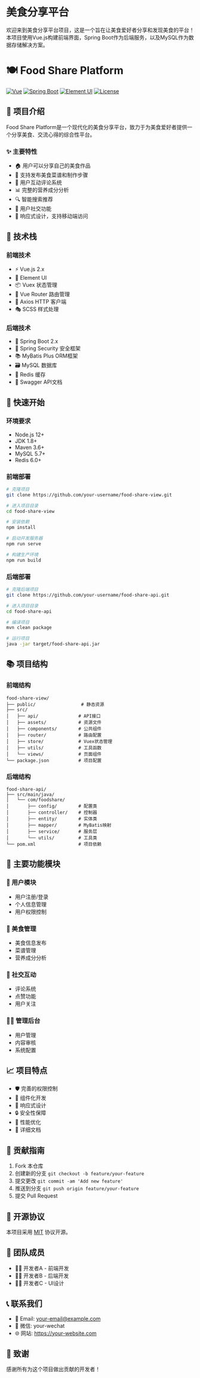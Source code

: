# 美食分享平台

欢迎来到美食分享平台项目，这是一个旨在让美食爱好者分享和发现美食的平台！本项目使用Vue.js构建前端界面，Spring Boot作为后端服务，以及MySQL作为数据存储解决方案。

# 🍽️ Food Share Platform

[![Vue](https://img.shields.io/badge/Vue.js-2.x-4FC08D?style=flat-square&logo=vue.js)](https://vuejs.org/)
[![Spring Boot](https://img.shields.io/badge/Spring%20Boot-2.x-6DB33F?style=flat-square&logo=spring)](https://spring.io/projects/spring-boot)
[![Element UI](https://img.shields.io/badge/Element-UI-409EFF?style=flat-square&logo=element)](https://element.eleme.io/)
[![License](https://img.shields.io/badge/License-MIT-yellow.svg)](LICENSE)

## 📖 项目介绍

Food Share Platform是一个现代化的美食分享平台，致力于为美食爱好者提供一个分享美食、交流心得的综合性平台。

### ✨ 主要特性

- 🏠 用户可以分享自己的美食作品
- 📝 支持发布美食菜谱和制作步骤
- 💬 用户互动评论系统
- 📊 完整的营养成分分析
- 🔍 智能搜索推荐
- 👥 用户社交功能
- 📱 响应式设计，支持移动端访问

## 🔧 技术栈

### 前端技术

- ⚡️ Vue.js 2.x
- 🎨 Element UI
- 📦 Vuex 状态管理
- 🚦 Vue Router 路由管理
- 📡 Axios HTTP 客户端
- 🎭 SCSS 样式处理

### 后端技术

- 🚀 Spring Boot 2.x
- 🏰 Spring Security 安全框架
- 📚 MyBatis Plus ORM框架
- 🗃️ MySQL 数据库
- 🔑 Redis 缓存
- 📝 Swagger API文档

## 🚀 快速开始

### 环境要求

- Node.js 12+
- JDK 1.8+
- Maven 3.6+
- MySQL 5.7+
- Redis 6.0+

### 前端部署

```bash
# 克隆项目
git clone https://github.com/your-username/food-share-view.git

# 进入项目目录
cd food-share-view

# 安装依赖
npm install

# 启动开发服务器
npm run serve

# 构建生产环境
npm run build
```

### 后端部署

```bash
# 克隆后端项目
git clone https://github.com/your-username/food-share-api.git

# 进入项目目录
cd food-share-api

# 编译项目
mvn clean package

# 运行项目
java -jar target/food-share-api.jar
```

## 📚 项目结构

### 前端结构

```
food-share-view/
├── public/                 # 静态资源
├── src/
│   ├── api/               # API接口
│   ├── assets/            # 资源文件
│   ├── components/        # 公共组件
│   ├── router/            # 路由配置
│   ├── store/             # Vuex状态管理
│   ├── utils/             # 工具函数
│   └── views/             # 页面组件
└── package.json           # 项目配置
```

### 后端结构

```
food-share-api/
├── src/main/java/
│   └── com/foodshare/
│       ├── config/        # 配置类
│       ├── controller/    # 控制器
│       ├── entity/        # 实体类
│       ├── mapper/        # MyBatis映射
│       ├── service/       # 服务层
│       └── utils/         # 工具类
└── pom.xml                # 项目依赖
```

## 🌟 主要功能模块

### 👤 用户模块

- 用户注册/登录
- 个人信息管理
- 用户权限控制

### 🍳 美食管理

- 美食信息发布
- 菜谱管理
- 营养成分分析

### 💬 社交互动

- 评论系统
- 点赞功能
- 用户关注

### 👨‍💼 管理后台

- 用户管理
- 内容审核
- 系统配置

## 📈 项目特点

- 🛡️ 完善的权限控制
- 🎯 组件化开发
- 📱 响应式设计
- 🔒 安全性保障
- 🚀 性能优化
- 📖 详细文档

## 🤝 贡献指南

1. Fork 本仓库
2. 创建新的分支 `git checkout -b feature/your-feature`
3. 提交更改 `git commit -am 'Add new feature'`
4. 推送到分支 `git push origin feature/your-feature`
5. 提交 Pull Request

## 📄 开源协议

本项目采用 [MIT](LICENSE) 协议开源。

## 👥 团队成员

- 👨‍💻 开发者A - 前端开发
- 👩‍💻 开发者B - 后端开发
- 👨‍🎨 开发者C - UI设计

## 📞 联系我们

- 📧 Email: <your-email@example.com>
- 💬 微信: your-wechat
- 🌐 网站: <https://your-website.com>

## 🙏 致谢

感谢所有为这个项目做出贡献的开发者！
